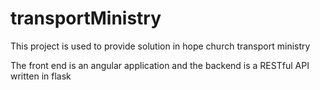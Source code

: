 # transportMinistry
This project is used to provide solution in hope church transport ministry 

The front end is an angular application and the backend is a RESTful API written in flask

